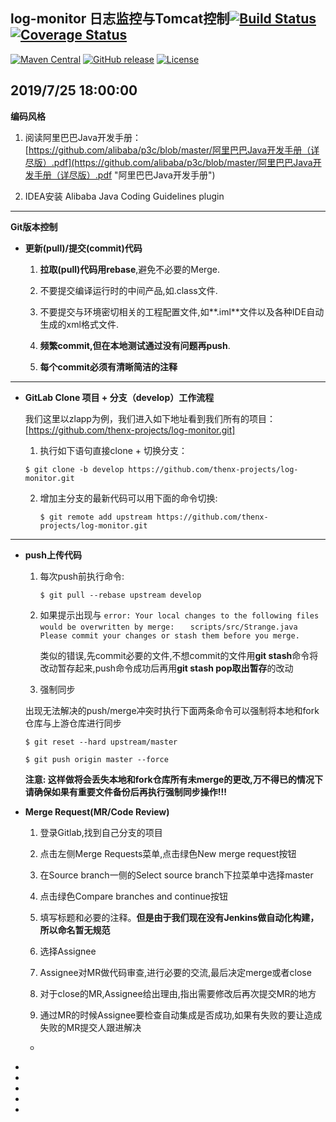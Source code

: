 
## log-monitor 日志监控与Tomcat控制[![Build Status](https://travis-ci.org/apache/rocketmq.svg?branch=master)]() [![Coverage Status](https://coveralls.io/repos/github/apache/rocketmq/badge.svg?branch=master)]()
[![Maven Central](https://maven-badges.herokuapp.com/maven-central/org.apache.rocketmq/rocketmq-all/badge.svg)]()
[![GitHub release](https://img.shields.io/badge/release-download-orange.svg)]()
[![License](https://img.shields.io/badge/license-Apache%202-4EB1BA.svg)]()

2019/7/25 18:00:00
----------

**编码风格**

1. 阅读阿里巴巴Java开发手册：
[https://github.com/alibaba/p3c/blob/master/阿里巴巴Java开发手册（详尽版）.pdf](https://github.com/alibaba/p3c/blob/master/阿里巴巴Java开发手册（详尽版）.pdf "阿里巴巴Java开发手册")

2. IDEA安装 Alibaba Java Coding Guidelines plugin

----------

**Git版本控制**



- **更新(pull)/提交(commit)代码**

	1. **拉取(pull)代码用rebase**,避免不必要的Merge.

	2. 不要提交编译运行时的中间产品,如.class文件.

	3. 不要提交与环境密切相关的工程配置文件,如**.iml**文件以及各种IDE自动生成的xml格式文件.

	4. **频繁commit,但在本地测试通过没有问题再push**.

	5. **每个commit必须有清晰简洁的注释**


----------


- **GitLab Clone 项目 + 分支（develop）工作流程**

	我们这里以zlapp为例，我们进入如下地址看到我们所有的项目：
	[https://github.com/thenx-projects/log-monitor.git]
	
	1. 执行如下语句直接clone + 切换分支：
	
	`$ git clone -b develop https://github.com/thenx-projects/log-monitor.git`

	2. 增加主分支的最新代码可以用下面的命令切换:

		`$ git remote add upstream https://github.com/thenx-projects/log-monitor.git`

----------

- **push上传代码**
	
	1. 每次push前执行命令:

		`$ git pull --rebase upstream develop`

	2. 如果提示出现与
`error: Your local changes to the following files would be overwritten by merge:`
`	scripts/src/Strange.java`
`Please commit your changes or stash them before you merge.`

		类似的错误,先commit必要的文件,不想commit的文件用**git stash**命令将改动暂存起来,push命令成功后再用**git stash pop取出暂存**的改动

	3. 强制同步

	出现无法解决的push/merge冲突时执行下面两条命令可以强制将本地和fork仓库与上游仓库进行同步

	`$ git reset --hard upstream/master`

	`$ git push origin master --force`

	**注意: 这样做将会丢失本地和fork仓库所有未merge的更改,万不得已的情况下请确保如果有重要文件备份后再执行强制同步操作!!!**
	
	

- **Merge Request(MR/Code Review)**
	
	1. 登录Gitlab,找到自己分支的项目
	
	2. 点击左侧Merge Requests菜单,点击绿色New merge request按钮
	
	3. 在Source branch一侧的Select source branch下拉菜单中选择master
	
	4. 点击绿色Compare branches and continue按钮
	
	5. 填写标题和必要的注释。**但是由于我们现在没有Jenkins做自动化构建，所以命名暂无规范**
	
	6. 选择Assignee
	
	7. Assignee对MR做代码审查,进行必要的交流,最后决定merge或者close
	
	8. 对于close的MR,Assignee给出理由,指出需要修改后再次提交MR的地方
	
	9. 通过MR的时候Assignee要检查自动集成是否成功,如果有失败的要让造成失败的MR提交人跟进解决
	*
*
*
*
*
*
